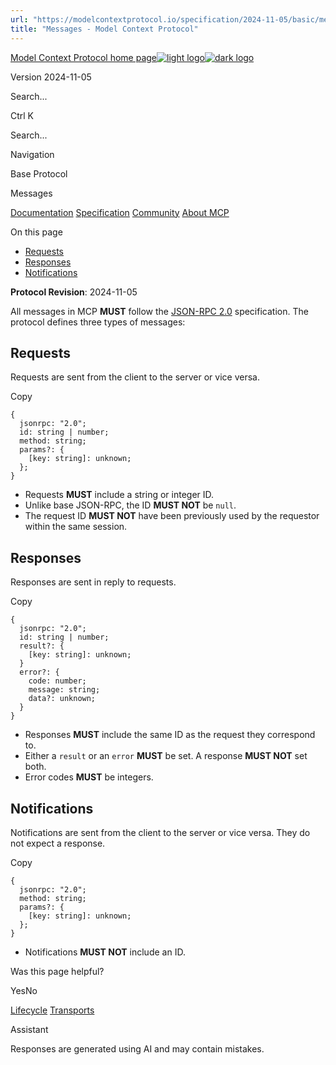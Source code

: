 ```yaml
---
url: "https://modelcontextprotocol.io/specification/2024-11-05/basic/messages"
title: "Messages - Model Context Protocol"
---
```


[Model Context Protocol home page![light logo](https://mintlify.s3.us-west-1.amazonaws.com/mcp/logo/light.svg)![dark logo](https://mintlify.s3.us-west-1.amazonaws.com/mcp/logo/dark.svg)](https://modelcontextprotocol.io/)

Version 2024-11-05

Search...

Ctrl K

Search...

Navigation

Base Protocol

Messages

[Documentation](https://modelcontextprotocol.io/docs/getting-started/intro) [Specification](https://modelcontextprotocol.io/specification/2025-06-18) [Community](https://modelcontextprotocol.io/community/communication) [About MCP](https://modelcontextprotocol.io/about)

On this page

- [Requests](https://modelcontextprotocol.io/specification/2024-11-05/basic/messages#requests)
- [Responses](https://modelcontextprotocol.io/specification/2024-11-05/basic/messages#responses)
- [Notifications](https://modelcontextprotocol.io/specification/2024-11-05/basic/messages#notifications)

**Protocol Revision**: 2024-11-05

All messages in MCP **MUST** follow the
[JSON-RPC 2.0](https://www.jsonrpc.org/specification) specification. The protocol defines
three types of messages:

## [​](https://modelcontextprotocol.io/specification/2024-11-05/basic/messages\#requests)  Requests

Requests are sent from the client to the server or vice versa.

Copy

```
{
  jsonrpc: "2.0";
  id: string | number;
  method: string;
  params?: {
    [key: string]: unknown;
  };
}

```

- Requests **MUST** include a string or integer ID.
- Unlike base JSON-RPC, the ID **MUST NOT** be `null`.
- The request ID **MUST NOT** have been previously used by the requestor within the same
session.

## [​](https://modelcontextprotocol.io/specification/2024-11-05/basic/messages\#responses)  Responses

Responses are sent in reply to requests.

Copy

```
{
  jsonrpc: "2.0";
  id: string | number;
  result?: {
    [key: string]: unknown;
  }
  error?: {
    code: number;
    message: string;
    data?: unknown;
  }
}

```

- Responses **MUST** include the same ID as the request they correspond to.
- Either a `result` or an `error` **MUST** be set. A response **MUST NOT** set both.
- Error codes **MUST** be integers.

## [​](https://modelcontextprotocol.io/specification/2024-11-05/basic/messages\#notifications)  Notifications

Notifications are sent from the client to the server or vice versa. They do not expect a
response.

Copy

```
{
  jsonrpc: "2.0";
  method: string;
  params?: {
    [key: string]: unknown;
  };
}

```

- Notifications **MUST NOT** include an ID.

Was this page helpful?

YesNo

[Lifecycle](https://modelcontextprotocol.io/specification/2024-11-05/basic/lifecycle) [Transports](https://modelcontextprotocol.io/specification/2024-11-05/basic/transports)

Assistant

Responses are generated using AI and may contain mistakes.
